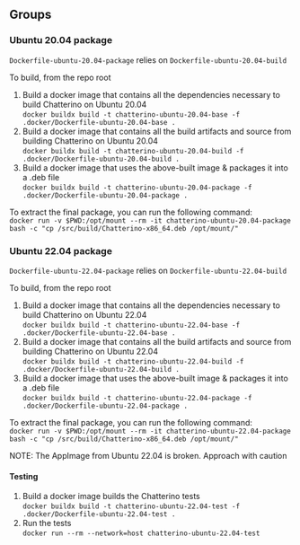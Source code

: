 ## Groups

### Ubuntu 20.04 package

`Dockerfile-ubuntu-20.04-package` relies on `Dockerfile-ubuntu-20.04-build`

To build, from the repo root

1. Build a docker image that contains all the dependencies necessary to build Chatterino on Ubuntu 20.04  
   `docker buildx build -t chatterino-ubuntu-20.04-base -f .docker/Dockerfile-ubuntu-20.04-base .`
1. Build a docker image that contains all the build artifacts and source from building Chatterino on Ubuntu 20.04  
   `docker buildx build -t chatterino-ubuntu-20.04-build -f .docker/Dockerfile-ubuntu-20.04-build .`
1. Build a docker image that uses the above-built image & packages it into a .deb file  
   `docker buildx build -t chatterino-ubuntu-20.04-package -f .docker/Dockerfile-ubuntu-20.04-package .`

To extract the final package, you can run the following command:  
`docker run -v $PWD:/opt/mount --rm -it chatterino-ubuntu-20.04-package bash -c "cp /src/build/Chatterino-x86_64.deb /opt/mount/"`

### Ubuntu 22.04 package

`Dockerfile-ubuntu-22.04-package` relies on `Dockerfile-ubuntu-22.04-build`

To build, from the repo root

1. Build a docker image that contains all the dependencies necessary to build Chatterino on Ubuntu 22.04  
   `docker buildx build -t chatterino-ubuntu-22.04-base -f .docker/Dockerfile-ubuntu-22.04-base .`
1. Build a docker image that contains all the build artifacts and source from building Chatterino on Ubuntu 22.04  
   `docker buildx build -t chatterino-ubuntu-22.04-build -f .docker/Dockerfile-ubuntu-22.04-build .`
1. Build a docker image that uses the above-built image & packages it into a .deb file  
   `docker buildx build -t chatterino-ubuntu-22.04-package -f .docker/Dockerfile-ubuntu-22.04-package .`

To extract the final package, you can run the following command:  
`docker run -v $PWD:/opt/mount --rm -it chatterino-ubuntu-22.04-package bash -c "cp /src/build/Chatterino-x86_64.deb /opt/mount/"`

NOTE: The AppImage from Ubuntu 22.04 is broken. Approach with caution

#### Testing

1. Build a docker image builds the Chatterino tests  
   `docker buildx build -t chatterino-ubuntu-22.04-test -f .docker/Dockerfile-ubuntu-22.04-test .`
1. Run the tests  
   `docker run --rm --network=host chatterino-ubuntu-22.04-test`

